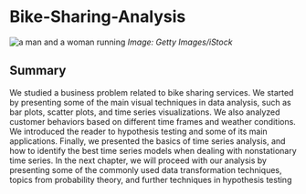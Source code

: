 # **Bike-Sharing-Analysis**

![a man and a woman running](https://thumbs.dreamstime.com/b/bike-sharing-system-station-city-street-boy-holding-smartphone-open-mobile-app-locates-closest-public-bicycle-rental-151167286.jpg)
*Image: Getty Images/iStock*

## Summary 

We studied a business problem related to bike sharing services. We
started by presenting some of the main visual techniques in data analysis, such as
bar plots, scatter plots, and time series visualizations. We also analyzed customer
behaviors based on different time frames and weather conditions. We introduced the
reader to hypothesis testing and some of its main applications. Finally, we presented
the basics of time series analysis, and how to identify the best time series models
when dealing with nonstationary time series.
In the next chapter, we will proceed with our analysis by presenting some of the
commonly used data transformation techniques, topics from probability theory, and
further techniques in hypothesis testing

